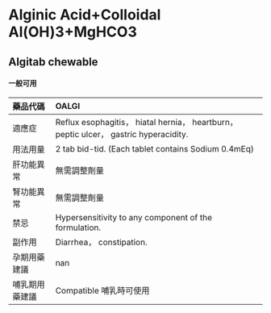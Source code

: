 # Alginic Acid+Colloidal Al(OH)3+MgHCO3

## Algitab chewable

#### 一般可用

| 藥品代碼       | OALGI                                                                                 |
|:---------------|:--------------------------------------------------------------------------------------|
| 適應症         | Reflux esophagitis， hiatal hernia， heartburn， peptic ulcer， gastric hyperacidity. |
| 用法用量       | 2 tab bid-tid. (Each tablet contains Sodium 0.4mEq)                                   |
| 肝功能異常     | 無需調整劑量                                                                          |
| 腎功能異常     | 無需調整劑量                                                                          |
| 禁忌           | Hypersensitivity to any component of the formulation.                                 |
| 副作用         | Diarrhea， constipation.                                                              |
| 孕期用藥建議   | nan                                                                                   |
| 哺乳期用藥建議 | Compatible 哺乳時可使用                                                               |

